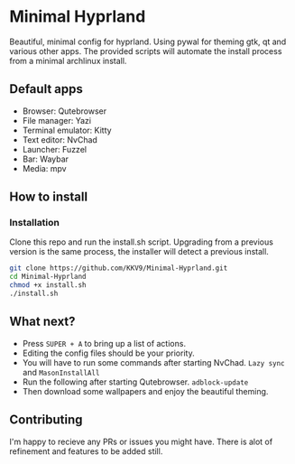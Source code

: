 # Minimal Hyprland
Beautiful, minimal config for hyprland. Using pywal for theming gtk, qt and various other apps.
The provided scripts will automate the install process from a minimal archlinux install.

## Default apps
- Browser: Qutebrowser
- File manager: Yazi
- Terminal emulator: Kitty
- Text editor: NvChad
- Launcher: Fuzzel
- Bar: Waybar
- Media: mpv

## How to install

### Installation
Clone this repo and run the install.sh script.
Upgrading from a previous version is the same process, the installer will detect a previous install.

```Bash
git clone https://github.com/KKV9/Minimal-Hyprland.git
cd Minimal-Hyprland
chmod +x install.sh
./install.sh
```

## What next?
- Press `SUPER + A` to bring up a list of actions.
- Editing the config files should be your priority.
- You will have to run some commands after starting NvChad. `Lazy sync` and `MasonInstallAll`
- Run the following after starting Qutebrowser. `adblock-update`
- Then download some wallpapers and enjoy the beautiful theming.

## Contributing
I'm happy to recieve any PRs or issues you might have.
There is alot of refinement and features to be added still.
